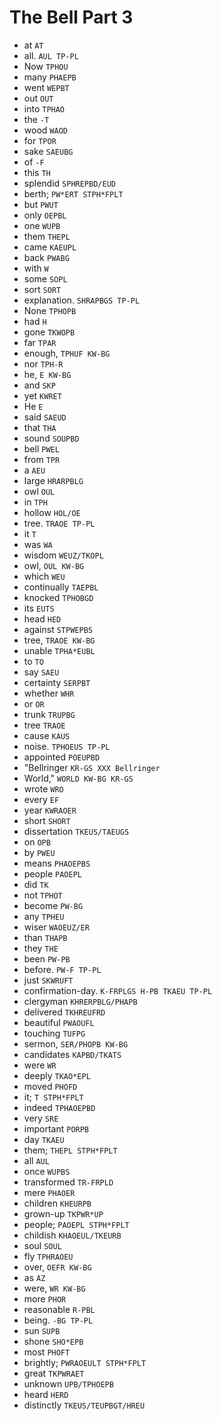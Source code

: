 # The Bell Part 3

* at `AT`
* all. `AUL TP-PL`
* Now `TPHOU`
* many `PHAEPB`
* went `WEPBT`
* out `OUT`
* into `TPHAO`
* the `-T`
* wood `WAOD`
* for `TPOR`
* sake `SAEUBG`
* of `-F`
* this `TH`
* splendid `SPHREPBD/EUD`
* berth; `PW*ERT STPH*FPLT`
* but `PWUT`
* only `OEPBL`
* one `WUPB`
* them `THEPL`
* came `KAEUPL`
* back `PWABG`
* with `W`
* some `SOPL`
* sort `SORT`
* explanation. `SHRAPBGS TP-PL`
* None `TPHOPB`
* had `H`
* gone `TKWOPB`
* far `TPAR`
* enough, `TPHUF KW-BG`
* nor `TPH-R`
* he, `E KW-BG`
* and `SKP`
* yet `KWRET`
* He `E`
* said `SAEUD`
* that `THA`
* sound `SOUPBD`
* bell `PWEL`
* from `TPR`
* a `AEU`
* large `HRARPBLG`
* owl `OUL`
* in `TPH`
* hollow `HOL/OE`
* tree. `TRAOE TP-PL`
* it `T`
* was `WA`
* wisdom `WEUZ/TKOPL`
* owl, `OUL KW-BG`
* which `WEU`
* continually `TAEPBL`
* knocked `TPHOBGD`
* its `EUTS`
* head `HED`
* against `STPWEPBS`
* tree, `TRAOE KW-BG`
* unable `TPHA*EUBL`
* to `TO`
* say `SAEU`
* certainty `SERPBT`
* whether `WHR`
* or `OR`
* trunk `TRUPBG`
* tree `TRAOE`
* cause `KAUS`
* noise. `TPHOEUS TP-PL`
* appointed `POEUPBD`
* "Bellringer `KR-GS XXX Bellringer`
* World," `WORLD KW-BG KR-GS`
* wrote `WRO`
* every `EF`
* year `KWRAOER`
* short `SHORT`
* dissertation `TKEUS/TAEUGS`
* on `OPB`
* by `PWEU`
* means `PHAOEPBS`
* people `PAOEPL`
* did `TK`
* not `TPHOT`
* become `PW-BG`
* any `TPHEU`
* wiser `WAOEUZ/ER`
* than `THAPB`
* they `THE`
* been `PW-PB`
* before. `PW-F TP-PL`
* just `SKWRUFT`
* confirmation-day. `K-FRPLGS H-PB TKAEU TP-PL`
* clergyman `KHRERPBLG/PHAPB`
* delivered `TKHREUFRD`
* beautiful `PWAOUFL`
* touching `TUFPG`
* sermon, `SER/PHOPB KW-BG`
* candidates `KAPBD/TKATS`
* were `WR`
* deeply `TKAO*EPL`
* moved `PHOFD`
* it; `T STPH*FPLT`
* indeed `TPHAOEPBD`
* very `SRE`
* important `PORPB`
* day `TKAEU`
* them; `THEPL STPH*FPLT`
* all `AUL`
* once `WUPBS`
* transformed `TR-FRPLD`
* mere `PHAOER`
* children `KHEURPB`
* grown-up `TKPWR*UP`
* people; `PAOEPL STPH*FPLT`
* childish `KHAOEUL/TKEURB`
* soul `SOUL`
* fly `TPHRAOEU`
* over, `OEFR KW-BG`
* as `AZ`
* were, `WR KW-BG`
* more `PHOR`
* reasonable `R-PBL`
* being. `-BG TP-PL`
* sun `SUPB`
* shone `SHO*EPB`
* most `PHOFT`
* brightly; `PWRAOEULT STPH*FPLT`
* great `TKPWRAET`
* unknown `UPB/TPHOEPB`
* heard `HERD`
* distinctly `TKEUS/TEUPBGT/HREU`

